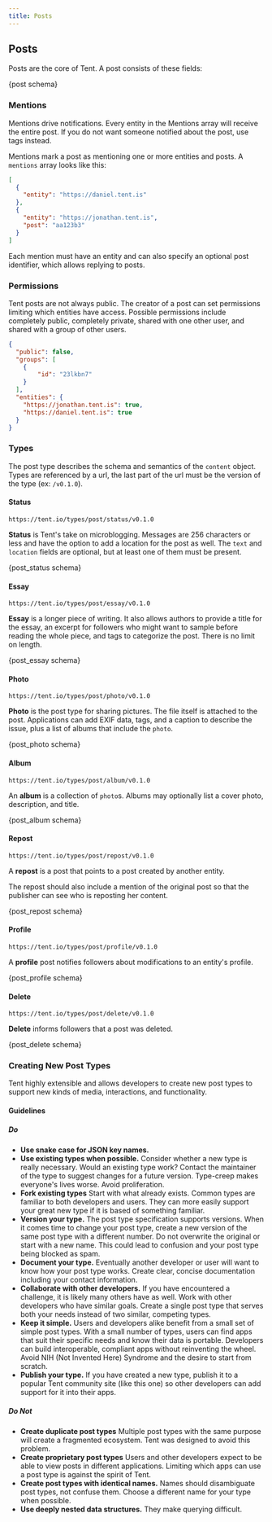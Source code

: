 ```yaml
---
title: Posts
---
```


## Posts

Posts are the core of Tent. A post consists of these fields:

{post schema}

### Mentions

Mentions drive notifications. Every entity in the Mentions array 
will receive the entire post. If you do not want someone notified about
the post, use tags instead.

Mentions mark a post as mentioning one or more entities and posts. A `mentions`
array looks like this:

```json
[
  {
    "entity": "https://daniel.tent.is"
  },
  {
    "entity": "https://jonathan.tent.is",
    "post": "aa123b3"
  }
]
```

Each mention must have an entity and can also specify an optional post
identifier, which allows replying to posts.


### Permissions

Tent posts are not always public. The creator of a post can set permissions
limiting which entities have access. Possible permissions include completely
public, completely private, shared with one other user, and shared with a group
of other users.

```json
{
  "public": false,
  "groups": [
    {
        "id": "23lkbn7"
    }
  ],
  "entities": {
    "https://jonathan.tent.is": true,
    "https://daniel.tent.is": true
  }
}
```


### Types

The post type describes the schema and semantics of the `content` object. Types
are referenced by a url, the last part of the url must be the version of the
type (ex: `/v0.1.0`).

#### Status

`https://tent.io/types/post/status/v0.1.0`

**Status** is Tent's take on microblogging. Messages are 256 characters or less and have the option to add a location for the post as well.  The `text` and `location` fields are optional, but at least one of them must be present.


{post_status schema}


#### Essay

`https://tent.io/types/post/essay/v0.1.0`

**Essay** is a longer piece of writing. It also allows authors to provide a title for the essay, an excerpt for followers who might want to sample before reading the whole piece, and tags to categorize the post. There is no limit on length.


{post_essay schema}

#### Photo

`https://tent.io/types/post/photo/v0.1.0`

**Photo** is the post type for sharing pictures. The file itself is attached to the post. Applications can add EXIF data, tags, and a caption to describe the issue, plus a list of albums that include the `photo`.

{post_photo schema}


#### Album

`https://tent.io/types/post/album/v0.1.0`

An **album** is a collection of `photo`s. Albums may optionally list a cover photo, description, and title.

{post_album schema}


#### Repost

`https://tent.io/types/post/repost/v0.1.0`

A **repost** is a post that points to a post created by another entity.

The repost should also include a mention of the original post so that the
publisher can see who is reposting her content.

{post_repost schema}


#### Profile

`https://tent.io/types/post/profile/v0.1.0`

A **profile** post notifies followers about modifications to an entity's
profile.

{post_profile schema}


#### Delete

`https://tent.io/types/post/delete/v0.1.0`

**Delete** informs followers that a post was deleted.

{post_delete schema}



### Creating New Post Types

Tent highly extensible and allows developers to create new post types to support new kinds of media, interactions, and functionality.

#### Guidelines
##### Do

 - **Use snake case for JSON key names.**
 - **Use existing types when possible.** Consider whether a new type is really necessary. Would an existing type work? Contact the maintainer of the type to suggest changes for a future version. Type-creep makes everyone's lives worse. Avoid proliferation.
 - **Fork existing types** Start with what already exists. Common types are familiar to both developers and users. They can more easily support your great new type if it is based of something familiar.
 - **Version your type.** The post type specification supports versions. When it comes time to change your post type, create a new version of the same post type with a different number. Do not overwrite the original or start with a new name. This could lead to confusion and your post type being blocked as spam. 
 - **Document your type.** Eventually another developer or user will want to know how your post type works. Create clear, concise documentation including your contact information.
 - **Collaborate with other developers.** If you have encountered a challenge, it is likely many others have as well. Work with other developers who have similar goals. Create a single post type that serves both your needs instead of two similar, competing types.
 - **Keep it simple.** Users and developers alike benefit from a small set of simple post types. With a small number of types, users can find apps that suit their specific needs and know their data is portable. Developers can build interoperable, compliant apps without reinventing the wheel. Avoid NIH (Not Invented Here) Syndrome and the desire to start from scratch.
 - **Publish your type.** If you have created a new type, publish it to a popular Tent community site (like this one) so other developers can add support for it into their apps.
 
##### Do Not

 - **Create duplicate post types** Multiple post types with the same purpose will create a fragmented ecosystem. Tent was designed to avoid this problem.
 - **Create proprietary post types** Users and other developers expect to be able to view posts in different applications. Limiting which apps can use a post type is against the spirit of Tent.
 - **Create post types with identical names.** Names should disambiguate post types, not confuse them. Choose a different name for your type when possible.
 - **Use deeply nested data structures.** They make querying difficult.

